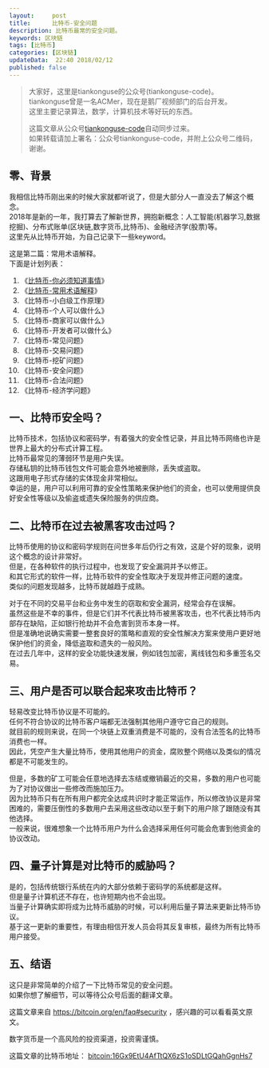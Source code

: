 ```yaml
---   
layout:     post  
title:      比特币-安全问题  
description: 比特币最常的安全问题。  
keywords: 区块链  
tags: [比特币]  
categories: [区块链]  
updateData:  22:40 2018/02/12
published: false  
---  
```

  
  
>   
> 大家好，这里是tiankonguse的公众号(tiankonguse-code)。    
> tiankonguse曾是一名ACMer，现在是鹅厂视频部门的后台开发。    
> 这里主要记录算法，数学，计算机技术等好玩的东西。   
>      
> 这篇文章从公众号[tiankonguse-code](https://mp.weixin.qq.com/s/XD3ZL6cUSDh4UCrC8eMoLw)自动同步过来。    
> 如果转载请加上署名：公众号tiankonguse-code，并附上公众号二维码，谢谢。  
>    
  

## 零、背景 

我相信比特币刚出来的时候大家就都听说了，但是大部分人一直没去了解这个概念。  
2018年是新的一年，我打算去了解新世界，拥抱新概念：人工智能(机器学习,数据挖掘)、分布式账单(区块链,数字货币,比特币)、金融经济学(股票)等。  
这里先从比特币开始，为自己记录下一些keyword。  


这是第二篇：常用术语解释。  
下面是计划列表：  

1. 《[比特币-你必须知道事情](http://mp.weixin.qq.com/s/pu8e18eC2mBQxB9z01ETjg)》  
2. 《[比特币-常用术语解释](https://mp.weixin.qq.com/s/3P9Tv6iO89p6xHpD1r_41Q)》  
3. 《比特币-小白级工作原理》  
4. 《比特币-个人可以做什么》  
5. 《比特币-商家可以做什么》  
6. 《比特币-开发者可以做什么》  
7. 《比特币-常见问题》   
8. 《比特币-交易问题》  
9. 《比特币-挖矿问题》  
10. 《比特币-安全问题》  
11. 《比特币-合法问题》  
12. 《比特币-经济学问题》 



## 一、比特币安全吗？

比特币技术，包括协议和密码学，有着强大的安全性记录，并且比特币网络也许是世界上最大的分布式计算工程。  
比特币最常见的薄弱环节是用户失误。  
存储私钥的比特币钱包文件可能会意外地被删除，丢失或盗取。  
这跟用电子形式存储的实体现金非常相似。  
幸运的是，用户可以利用可靠的安全性策略来保护他们的资金，也可以使用提供良好安全性等级以及偷盗或遗失保险服务的供应商。  


## 二、比特币在过去被黑客攻击过吗？  


比特币使用的协议和密码学规则在问世多年后仍行之有效，这是个好的现象，说明这个概念的设计非常好。  
但是，在各种软件的执行过程中，也发现了安全漏洞并予以修正。  
和其它形式的软件一样，比特币软件的安全性取决于发现并修正问题的速度。  
类似的问题发现越多，比特币就越趋于成熟。  


对于在不同的交易平台和业务中发生的窃取和安全漏洞，经常会存在误解。  
虽然这些是不幸的事件，但是它们并不代表比特币被黑客攻击，也不代表比特币内部存在缺陷，正如银行抢劫并不会危害到货币本身一样。  
但是准确地说确实需要一整套良好的策略和直观的安全性解决方案来使用户更好地保护他们的资金，降低盗取和遗失的一般风险。  
在过去几年中，这样的安全功能快速发展，例如钱包加密，离线钱包和多重签名交易。    


## 三、用户是否可以联合起来攻击比特币？  


轻易改变比特币协议是不可能的。  
任何不符合协议的比特币客户端都无法强制其他用户遵守它自己的规则。  
就目前的规则来说，在同一个块链上双重消费是不可能的，没有合法签名的比特币消费也一样。  
因此，凭空产生大量比特币，使用其他用户的资金，腐败整个网络以及类似的情况都是不可能发生的。  


但是，多数的矿工可能会任意地选择去冻结或撤销最近的交易，多数的用户也可能为了对协议做出一些修改而施加压力。  
因为比特币只有在所有用户都完全达成共识时才能正常运作，所以修改协议是非常困难的，需要压倒性的多数用户去采用这些改动以至于剩下的用户除了跟随没有其他选择。  
一般来说，很难想象一个比特币用户为什么会选择采用任何可能会危害到他资金的协议改动。  


## 四、量子计算是对比特币的威胁吗？  


是的，包括传统银行系统在内的大部分依赖于密码学的系统都是这样。  
但是量子计算机还不存在，也许短期内也不会出现。  
当量子计算确实即将成为比特币威胁的时候，可以利用后量子算法来更新比特币协议。  
基于这一更新的重要性，有理由相信开发人员会将其反复审核，最终为所有比特币用户接受。  

## 五、结语  


这只是非常简单的介绍了一下比特币常见的安全问题。  
如果你想了解细节，可以等待公众号后面的翻译文章。  

这篇文章来自 https://bitcoin.org/en/faq#security ，感兴趣的可以看看英文原文。  

 
数字货币是一个高风险的投资渠道，投资需谨慎。  

这篇文章的比特币地址： [bitcoin:16Gx9EtU4AfTtQX6zS1oSDLtGQahGgnHs7](bitcoin:16Gx9EtU4AfTtQX6zS1oSDLtGQahGgnHs7)     

